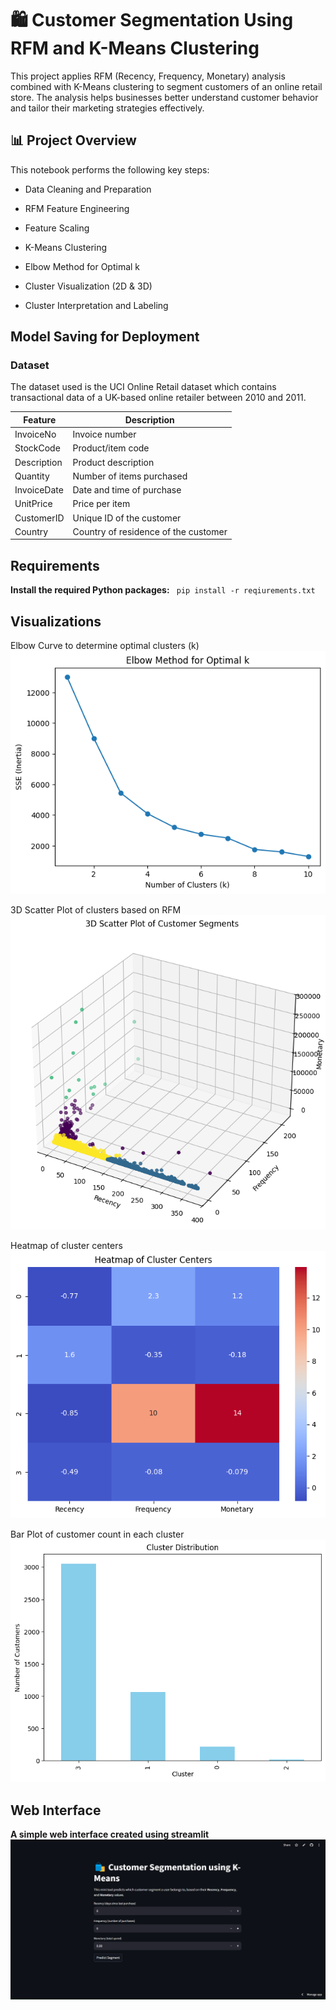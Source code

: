 # 🛍️ Customer Segmentation Using RFM and K-Means Clustering
This project applies RFM (Recency, Frequency, Monetary) analysis combined with K-Means clustering to segment customers of an online retail store. The analysis helps businesses better understand customer behavior and tailor their marketing strategies effectively.

## 📊 Project Overview
This notebook performs the following key steps:

- Data Cleaning and Preparation

- RFM Feature Engineering

- Feature Scaling

- K-Means Clustering

- Elbow Method for Optimal k

- Cluster Visualization (2D & 3D)

- Cluster Interpretation and Labeling

## Model Saving for Deployment


### **Dataset**
The dataset used is the UCI Online Retail dataset which contains transactional data of a UK-based online retailer between 2010 and 2011.


| Feature     | Description                         |
|-------------|-------------------------------------|
| InvoiceNo   | Invoice number                      |
| StockCode   | Product/item code                   |
| Description | Product description                 |
| Quantity    | Number of items purchased           |
| InvoiceDate | Date and time of purchase           |
| UnitPrice   | Price per item                      |
| CustomerID  | Unique ID of the customer           |
| Country     | Country of residence of the customer|


## Requirements

**Install the required Python packages:**
``
pip install -r reqiurements.txt``

## Visualizations
Elbow Curve to determine optimal clusters (k)
![Elbow Plot](Output-Images/img5.png)

3D Scatter Plot of clusters based on RFM
![3D plot](Output-Images/img4.png)

Heatmap of cluster centers
![Heatmap](Output-Images/img1.png)

Bar Plot of customer count in each cluster
![Bar Plot](Output-Images/img2.png)




## Web Interface
**A simple web interface created using streamlit**
![Web interface](https://raw.githubusercontent.com/Bhavya-Mistry/streamlit-cloud/main/customer-segmentation/Output-Images/img1.png)

